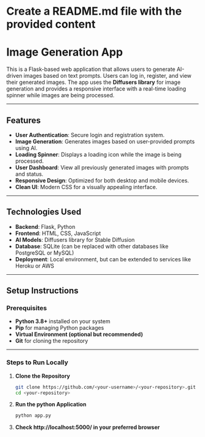 # Create a README.md file with the provided content

# Image Generation App

This is a Flask-based web application that allows users to generate AI-driven images based on text prompts. Users can log in, register, and view their generated images. The app uses the **Diffusers library** for image generation and provides a responsive interface with a real-time loading spinner while images are being processed.

---

## Features

- **User Authentication**: Secure login and registration system.
- **Image Generation**: Generates images based on user-provided prompts using AI.
- **Loading Spinner**: Displays a loading icon while the image is being processed.
- **User Dashboard**: View all previously generated images with prompts and status.
- **Responsive Design**: Optimized for both desktop and mobile devices.
- **Clean UI**: Modern CSS for a visually appealing interface.

---

## Technologies Used

- **Backend**: Flask, Python
- **Frontend**: HTML, CSS, JavaScript
- **AI Models**: Diffusers library for Stable Diffusion
- **Database**: SQLite (can be replaced with other databases like PostgreSQL or MySQL)
- **Deployment**: Local environment, but can be extended to services like Heroku or AWS

---

## Setup Instructions

### Prerequisites

- **Python 3.8+** installed on your system
- **Pip** for managing Python packages
- **Virtual Environment (optional but recommended)**
- **Git** for cloning the repository

---

### Steps to Run Locally

1. **Clone the Repository**
   ```bash
   git clone https://github.com/<your-username>/<your-repository>.git
   cd <your-repository>
   ```
2. **Run the python Application**
   ```bash
   python app.py
   ``` 
 3. **Check http://localhost:5000/ in your preferred browser**  
